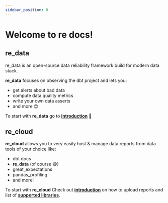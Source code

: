 ```yaml
---
sidebar_position: 0
---
```


# Welcome to re docs!


## re_data

re_data is an open-source data reliability framework build for modern data stack.

**re_data** focuses on observing the dbt project and lets you:
 - get alerts about bad data
 - compute data quality metrics
 - write your own data asserts
 - and more 😊

To start with **re_data** go to **[introduction](/docs/re_data/introduction/whatis_data)** 🚀


## re_cloud
**re_cloud** allows you to very easily host & manage data reports from data tools of your choice like:
- dbt docs
- **re_data** (of course 😅) 
- great_expectations
- pandas_profiling
- and more!

To start with **re_cloud** 
Check out **[introduction](/docs/re_cloud/introduction)** on how to upload reports and list of  **[supported libraries](/docs/re_cloud/integrations/catalog)**.
